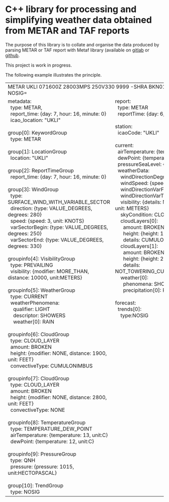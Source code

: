 # C++ library for processing and simplifying weather data obtained from METAR and TAF reports

The purpose of this library is to collate and organise the data produced by
parsing METAR or TAF report with Metaf library (available on [gitlab](https://gitlab.com/nnaumenko/metaf) or [github](https://github.com/nnaumenko/metaf).

This project is work in progress.

The following example illustrates the principle.

<table>
<tr>
<td colspan=2>
METAR UKLI 071600Z 28003MPS 250V330 9999 -SHRA BKN019CB BKN028 13/12 Q1015 NOSIG=
</td>
</tr>
<tr valign=top>
<td>
metadata:<br>
&nbsp;&nbsp;type: METAR,<br>
&nbsp;&nbsp;report_time: {day: 7, hour: 16, minute: 0}<br>
&nbsp;&nbsp;icao_location: "UKLI"<br>
<br>
group[0]: KeywordGroup<br>
&nbsp;&nbsp;type: METAR<br>
<br>
group[1]: LocationGroup<br>
&nbsp;&nbsp;location: "UKLI"<br>
<br>
group[2]: ReportTimeGroup<br>
&nbsp;&nbsp;report_time: {day: 7, hour: 16, minute: 0}<br>
<br>
group[3]: WindGroup<br>
&nbsp;&nbsp;type: SURFACE_WIND_WITH_VARIABLE_SECTOR<br>
&nbsp;&nbsp;direction: {type: VALUE_DEGREES, degrees: 280}<br>
&nbsp;&nbsp;speed: {speed: 3, unit: KNOTS}<br>
&nbsp;&nbsp;varSectorBegin: {type: VALUE_DEGREES, degrees: 250}<br>
&nbsp;&nbsp;varSectorEnd: {type: VALUE_DEGREES, degrees: 330}<br>
<br>
groupinfo[4]: VisibilityGroup<br>
&nbsp;&nbsp;type: PREVAILING<br>
&nbsp;&nbsp;visibility: {modifier: MORE_THAN, distance: 10000, unit:METERS}<br>
<br>
groupinfo[5]: WeatherGroup<br>
&nbsp;&nbsp;type: CURRENT<br>
&nbsp;&nbsp;weatherPhenomena:<br>
&nbsp;&nbsp;&nbsp;&nbsp;qualifier: LIGHT<br>
&nbsp;&nbsp;&nbsp;&nbsp;descriptor: SHOWERS<br>
&nbsp;&nbsp;&nbsp;&nbsp;weather[0]: RAIN<br>
<br>
groupinfo[6]: CloudGroup<br>
&nbsp;&nbsp;type: CLOUD_LAYER<br>
&nbsp;&nbsp;amount: BROKEN<br>
&nbsp;&nbsp;height: {modifier: NONE, distance: 1900, unit: FEET}<br>
&nbsp;&nbsp;convectiveType: CUMULONIMBUS<br>
<br>
groupinfo[7]: CloudGroup<br>
&nbsp;&nbsp;type: CLOUD_LAYER<br>
&nbsp;&nbsp;amount: BROKEN<br>
&nbsp;&nbsp;height: {modifier: NONE, distance: 2800, unit: FEET}<br>
&nbsp;&nbsp;convectiveType: NONE<br>
<br>
groupinfo[8]: TemperatureGroup<br>
&nbsp;&nbsp;type: TEMPERATURE_DEW_POINT<br>
&nbsp;&nbsp;airTemperature: {temperature: 13, unit:C}<br>
&nbsp;&nbsp;dewPoint: {temperature: 12, unit:C}<br>
<br>
groupinfo[9]: PressureGroup<br>
&nbsp;&nbsp;type: QNH<br>
&nbsp;&nbsp;pressure: {pressure: 1015, unit:HECTOPASCAL}<br>
<br>
group[10]: TrendGroup<br>
&nbsp;&nbsp;type: NOSIG<br>
</td>
<td>
report:<br>
&nbsp;&nbsp;type: METAR<br>
&nbsp;&nbsp;reportTime: {day: 6, hour: 17, minute: 0}<br>
<br>
station:<br>
&nbsp;&nbsp;icaoCode: "UKLI"<br>
<br>
current:<br>
&nbsp;&nbsp;airTemperature: {temperature: 13, unit: C}<br>
&nbsp;&nbsp;dewPoint: {temperature: 12, unit: C}<br>
&nbsp;&nbsp;pressureSeaLevel: {pressure: 1015, unit: HPA}<br>
&nbsp;&nbsp;weatherData: <br>
&nbsp;&nbsp;&nbsp;&nbsp;windDirectionDegrees: 280<br>
&nbsp;&nbsp;&nbsp;&nbsp;windSpeed: {speed: 3, unit: MPS}<br>
&nbsp;&nbsp;&nbsp;&nbsp;windDirectionVarFromDegrees: 250<br>
&nbsp;&nbsp;&nbsp;&nbsp;windDirectionVarToDegrees: 330<br>
&nbsp;&nbsp;&nbsp;&nbsp;visibility: {details: MORE_THAN, distance: 10000, unit: METERS}<br>
&nbsp;&nbsp;&nbsp;&nbsp;skyCondition: CLOUDS<br>
&nbsp;&nbsp;&nbsp;&nbsp;cloudLayers[0]:<br>
&nbsp;&nbsp;&nbsp;&nbsp;&nbsp;&nbsp;amount: BROKEN<br>
&nbsp;&nbsp;&nbsp;&nbsp;&nbsp;&nbsp;height: {height: 1900, unit: FEET},<br>
&nbsp;&nbsp;&nbsp;&nbsp;&nbsp;&nbsp;details: CUMULONIMBUS<br>
&nbsp;&nbsp;&nbsp;&nbsp;cloudLayers[1]:<br>
&nbsp;&nbsp;&nbsp;&nbsp;&nbsp;&nbsp;amount: BROKEN<br>
&nbsp;&nbsp;&nbsp;&nbsp;&nbsp;&nbsp;height: {height: 2800, unit: FEET},<br>
&nbsp;&nbsp;&nbsp;&nbsp;&nbsp;&nbsp;details: NOT_TOWERING_CUMULUS_NOT_CUMULONIMBUS<br>
&nbsp;&nbsp;&nbsp;&nbsp;weather[0]:<br>
&nbsp;&nbsp;&nbsp;&nbsp;&nbsp;&nbsp;phenomena: SHOWERY_PRECIPITATION_LIGHT<br>
&nbsp;&nbsp;&nbsp;&nbsp;&nbsp;&nbsp;precipitation[0]: RAIN<br>
<br>
forecast:<br>
&nbsp;&nbsp;trends[0]:<br>
&nbsp;&nbsp;&nbsp;&nbsp;type:NOSIG
</td>
</table>